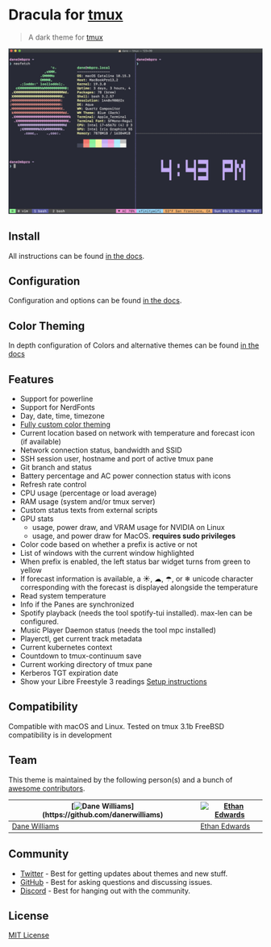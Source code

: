# Dracula for [tmux](https://github.com/tmux/tmux/wiki)

> A dark theme for [tmux](https://github.com/tmux/tmux/wiki)

![Screenshot](./screenshot.png)

## Install

All instructions can be found [in the docs](/docs/INSTALL.md).

## Configuration

Configuration and options can be found [in the docs](/docs/CONFIG.md).

## Color Theming

In depth configuration of Colors and alternative themes can be found [in the docs](/docs/color_theming/README.md)

## Features

- Support for powerline
- Support for NerdFonts
- Day, date, time, timezone
- [Fully custom color theming](/docs/color_theming/README.md)
- Current location based on network with temperature and forecast icon (if available)
- Network connection status, bandwidth and SSID
- SSH session user, hostname and port of active tmux pane
- Git branch and status
- Battery percentage and AC power connection status with icons
- Refresh rate control
- CPU usage (percentage or load average)
- RAM usage (system and/or tmux server)
- Custom status texts from external scripts
- GPU stats
    - usage, power draw, and VRAM usage for NVIDIA on Linux
    - usage, and power draw for MacOS. **requires sudo privileges**
- Color code based on whether a prefix is active or not
- List of windows with the current window highlighted
- When prefix is enabled, the left status bar widget turns from green to yellow
- If forecast information is available, a ☀, ☁, ☂, or ❄ unicode character corresponding with the forecast is displayed alongside the temperature
- Read system temperature
- Info if the Panes are synchronized
- Spotify playback (needs the tool spotify-tui installed). max-len can be configured.
- Music Player Daemon status (needs the tool mpc installed)
- Playerctl, get current track metadata
- Current kubernetes context
- Countdown to tmux-continuum save
- Current working directory of tmux pane
- Kerberos TGT expiration date
- Show your Libre Freestyle 3 readings [Setup instructions](./scripts/libre.sh)

## Compatibility

Compatible with macOS and Linux. Tested on tmux 3.1b
FreeBSD compatibility is in development

## Team

This theme is maintained by the following person(s) and a bunch of [awesome contributors](https://github.com/dracula/tmux/graphs/contributors).

| [![Dane Williams](https://avatars2.githubusercontent.com/u/22798229?s=70&v=4",)](https://github.com/danerwilliams) | [![Ethan Edwards](https://avatars1.githubusercontent.com/u/60861925?s=70&v=4)](https://github.com/ethancedwards8) |
| ------------------------------------------------------------------------------------------------------------------ | ----------------------------------------------------------------------------------------------------------------- |
| [Dane Williams](https://github.com/danerwilliams)                                                                  | [Ethan Edwards](https://github.com/ethancedwards8)                                                                |

## Community

- [Twitter](https://twitter.com/draculatheme) - Best for getting updates about themes and new stuff.
- [GitHub](https://github.com/dracula/dracula-theme/discussions) - Best for asking questions and discussing issues.
- [Discord](https://draculatheme.com/discord-invite) - Best for hanging out with the community.

## License

[MIT License](./LICENSE)
